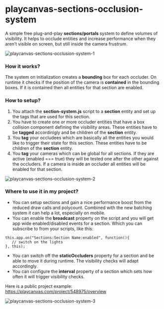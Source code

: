 # playcanvas-sections-occlusion-system
A simple free plug-and-play **sections/portals** system to define volumes of visibility. It helps to occlude entities and increase performance when they aren’t visible on screen, but still inside the camera frustrum.

![playcanvas-sections-occlusion-system-1](https://forum-files-playcanvas-com.s3-eu-west-1.amazonaws.com/optimized/2X/f/f2b7dfef7ff83ca623306cd8d7040222030eb541_1_690x424.gif)

### How it works?
The system on initialization creates a **bounding** box for each occluder. On runtime it checks if the position of the camera is **contained** in the bounding boxes. If it is contained then all entities for that section are enabled.

### How to setup?
1. You attach the **section-system.js** script to a **section** entity and set up the tags that are used for this section.
2. You have to create one or more occluder entities that have a box collision component defining the visibility areas. These entities have to be **tagged** accordinigly and be children of the **section** entity.
3. You **tag** your occludees which are basically all the entities you would like to trigger their state for this section. These entities have to be children of the **section** entity.
4. You **tag** your cameras which can be global for all sections. If they are active (enabled === true) they will be tested one after the other against the occluders. If a camera is inside an occluder all entities will be enabled for that section.

![playcanvas-sections-occlusion-system-2](https://forum-files-playcanvas-com.s3-eu-west-1.amazonaws.com/original/2X/3/3fb5f1b2e87917bc4dc1eb1c61fc6d466128b0b8.png)

### Where to use it in my project?

- You can setup sections and gain a nice performance boost from the reduced draw calls and polycount. Combined with the new batching system it can help a lot, especially on mobile.
- You can enable the **broadcast** property on the script and you will get app wide enabled/disabled events for a section. Which you can subscribe to from your scripts, like this:
```
this.app.on("Sections:Section Name:enabled", function(){
   // switch on the lights
}, this);
```
- You can switch off the **staticOccluders** property for a section and be able to move it during runtime. The visibility checks will adapt accordingly.
- You can configure the **interval** property of a section which sets how often it will trigger visibility checks.

Here is a public project example:
https://playcanvas.com/project/548975/overview

![playcanvas-sections-occlusion-system-3](https://forum-files-playcanvas-com.s3-eu-west-1.amazonaws.com/optimized/2X/0/0fabfaca29faaa440a64c70730d40190ef044ac4_1_690x430.png)
